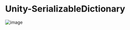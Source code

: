 # Unity-SerializableDictionary

![image](https://github.com/RimuruDev/Unity-SerializableDictionary/assets/85500556/8033a334-1817-45f3-aa52-607db3306fc2)
